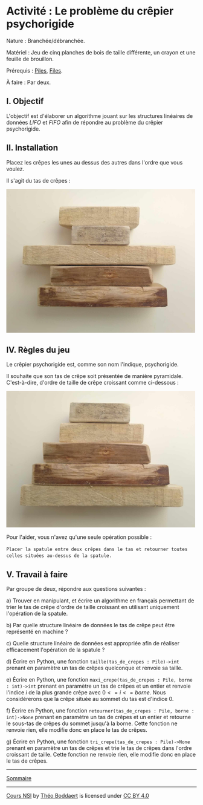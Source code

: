 # Activité : Le problème du crêpier psychorigide

Nature : Branchée/débranchée.

Matériel : Jeu de cinq planches de bois de taille différente, un crayon et une feuille de brouillon.

Prérequis : [Piles](./Piles.md), [Files](./Files.md).

À faire : Par deux.

## I. Objectif

L'objectif est d'élaborer un algorithme jouant sur les structures linéaires de données *LIFO* et *FIFO* afin de répondre au problème du crêpier psychorigide.

## II. Installation

Placez les crêpes les unes au dessus des autres dans l'ordre que vous voulez.

Il s'agit du tas de crêpes :

<img src="./img/tas_de_crepes_desordonne.jpg" width=500>

## IV. Règles du jeu

Le crêpier psychorigide est, comme son nom l'indique, psychorigide.

Il souhaite que son tas de crêpe soit présentée de manière pyramidale. C'est-à-dire, d'ordre de taille de crêpe croissant comme ci-dessous :

<img src="./img/tas_de_crepes_ordonne.jpg" width=500>

Pour l'aider, vous n'avez qu'une seule opération possible : 

`Placer la spatule entre deux crêpes dans le tas et retourner toutes celles situées au-dessus de la spatule.`

## V. Travail à faire

Par groupe de deux, répondre aux questions suivantes :

a) Trouver en manipulant, et écrire un algorithme en français permettant de trier le tas de crêpe d'ordre de taille croissant en utilisant uniquement l'opération de la spatule.

b) Par quelle structure linéaire de données le tas de crêpe peut être représenté en machine ?

c) Quelle structure linéaire de données est appropriée afin de réaliser efficacement l'opération de la spatule ?

d) Écrire en Python, une fonction `taille(tas_de_crepes : Pile)->int` prenant en paramètre un tas de crêpes quelconque et renvoie sa taille.

e) Écrire en Python, une fonction `maxi_crepe(tas_de_crepes : Pile, borne : int)->int` prenant en paramètre un tas de crêpes et un entier et renvoie l'indice $i$ de la plus grande crêpe avec $0<=i<=borne$. Nous considérerons que la crêpe située au sommet du tas est d'indice $0$.

f) Écrire en Python, une fonction `retourner(tas_de_crepes : Pile, borne : int)->None` prenant en paramètre un tas de crêpes et un entier et retourne le sous-tas de crêpes du sommet jusqu'à la borne. Cette fonction ne renvoie rien, elle modifie donc en place le tas de crêpes.

g) Écrire en Python, une fonction `tri_crepe(tas_de_crepes : Pile)->None` prenant en paramètre un tas de crêpes et trie le tas de crêpes dans l'ordre croissant de taille. Cette fonction ne renvoie rien, elle modifie donc en place le tas de crêpes.

_______________

[Sommaire](./../../README.md)

___________

<p xmlns:cc="http://creativecommons.org/ns#" xmlns:dct="http://purl.org/dc/terms/"><a property="dct:title" rel="cc:attributionURL" href="https://github.com/boddaert/nsi">Cours NSI</a> by <a rel="cc:attributionURL dct:creator" property="cc:attributionName" href="https://github.com/boddaert">Théo Boddaert</a> is licensed under <a href="https://creativecommons.org/licenses/by/4.0/?ref=chooser-v1" target="_blank" rel="license noopener noreferrer" style="display:inline-block;">CC BY 4.0</a>  <img style="height:22px!important;margin-left:3px;vertical-align:text-bottom;" src="https://mirrors.creativecommons.org/presskit/icons/cc.svg?ref=chooser-v1" alt="">  <img style="height:22px!important;margin-left:3px;vertical-align:text-bottom;" src="https://mirrors.creativecommons.org/presskit/icons/by.svg?ref=chooser-v1" alt=""></p> 